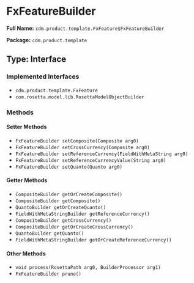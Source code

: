 # FxFeatureBuilder

**Full Name:** `cdm.product.template.FxFeature$FxFeatureBuilder`

**Package:** `cdm.product.template`

## Type: Interface

### Implemented Interfaces

- `cdm.product.template.FxFeature`
- `com.rosetta.model.lib.RosettaModelObjectBuilder`

### Methods

#### Setter Methods

- `FxFeatureBuilder setComposite(Composite arg0)`
- `FxFeatureBuilder setCrossCurrency(Composite arg0)`
- `FxFeatureBuilder setReferenceCurrency(FieldWithMetaString arg0)`
- `FxFeatureBuilder setReferenceCurrencyValue(String arg0)`
- `FxFeatureBuilder setQuanto(Quanto arg0)`

#### Getter Methods

- `CompositeBuilder getOrCreateComposite()`
- `CompositeBuilder getComposite()`
- `QuantoBuilder getOrCreateQuanto()`
- `FieldWithMetaStringBuilder getReferenceCurrency()`
- `CompositeBuilder getCrossCurrency()`
- `CompositeBuilder getOrCreateCrossCurrency()`
- `QuantoBuilder getQuanto()`
- `FieldWithMetaStringBuilder getOrCreateReferenceCurrency()`

#### Other Methods

- `void process(RosettaPath arg0, BuilderProcessor arg1)`
- `FxFeatureBuilder prune()`

